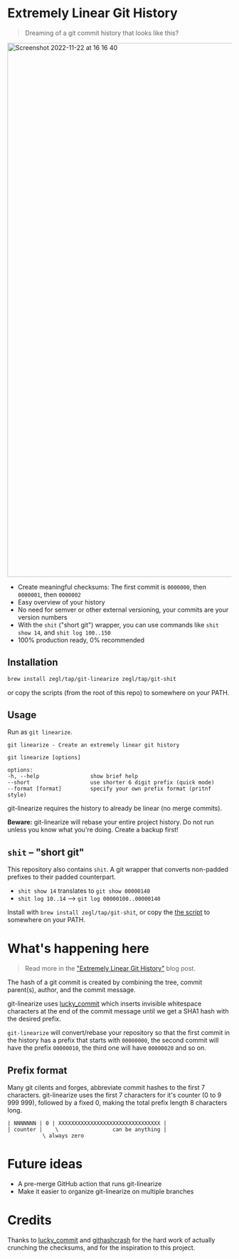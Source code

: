 # Extremely Linear Git History

> Dreaming of a git commit history that looks like this?

<img width="1197" alt="Screenshot 2022-11-22 at 16 16 40" src="https://user-images.githubusercontent.com/47952/203351228-383cd585-c135-4f63-ac3d-8f10707cc9c7.png">

* Create meaningful checksums: The first commit is `0000000`, then `0000001`, then `0000002`
* Easy overview of your history
* No need for semver or other external versioning, your commits are your version numbers
* With the `shit` ("short git") wrapper, you can use commands like `shit show 14`, and `shit log 100..150`
* 100% production ready, 0% recommended

## Installation

```bash
brew install zegl/tap/git-linearize zegl/tap/git-shit
```

or copy the scripts (from the root of this repo) to somewhere on your PATH.

## Usage

Run as `git linearize`.

```
git linearize - Create an extremely linear git history

git linearize [options]

options:
-h, --help                show brief help
--short                   use shorter 6 digit prefix (quick mode)
--format [format]         specify your own prefix format (pritnf style)
```

git-linearize requires the history to already be linear (no merge commits).

**Beware:** git-linearize will rebase your entire project history. Do not run unless you know what you're doing. Create a backup first!

## `shit` – "short git"

This repository also contains `shit`. A git wrapper that converts non-padded prefixes to their padded counterpart.

* `shit show 14` translates to `git show 00000140`
* `shit log 10..14` --> `git log 00000100..00000140`

Install with `brew install zegl/tap/git-shit`, or copy the [the script](https://github.com/zegl/extremely-linear/blob/main/shit) to somewhere on your PATH.


# What's happening here

> Read more in the ["Extremely Linear Git History"](https://westling.dev/b/extremely-linear-git) blog post.

The hash of a git commit is created by combining the tree, commit parent(s), author, and the commit message.

git-linearize uses [lucky_commit](https://github.com/not-an-aardvark/lucky-commit) which inserts invisible whitespace characters at the end of the commit message until we get a SHA1 hash with the desired prefix.

`git-linearize` will convert/rebase your repository so that the first commit in the history has a prefix that starts with `00000000`, the second commit will have the prefix `00000010`, the third one will have `00000020` and so on.

## Prefix format

Many git cilents and forges, abbreviate commit hashes to the first 7 characters. git-linearize uses the first 7 characters for it's counter (0 to 9 999 999), followed by a fixed 0, making the total prefix length 8 characters long.

```
| NNNNNNN | 0 | XXXXXXXXXXXXXXXXXXXXXXXXXXXXXXXX |
| counter |    \                 can be anything |
           \ always zero
```

# Future ideas

* A pre-merge GitHub action that runs git-linearize
* Make it easier to organize git-linearize on multiple branches

# Credits

Thanks to [lucky_commit](https://github.com/not-an-aardvark/lucky-commit) and [githashcrash](https://github.com/Mattias-/githashcrash) for the hard work of actually crunching the checksums, and for the inspiration to this project.